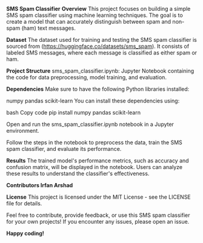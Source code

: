 **SMS Spam Classifier**
**Overview**
This project focuses on building a simple SMS spam classifier using machine learning techniques. The goal is to create a model that can accurately distinguish between spam and non-spam (ham) text messages.

**Dataset**
The dataset used for training and testing the SMS spam classifier is sourced from (https://huggingface.co/datasets/sms_spam). It consists of labeled SMS messages, where each message is classified as either spam or ham.

**Project Structure**
sms_spam_classifier.ipynb: Jupyter Notebook containing the code for data preprocessing, model training, and evaluation.

**Dependencies**
Make sure to have the following Python libraries installed:

numpy
pandas
scikit-learn
You can install these dependencies using:

bash
Copy code
pip install numpy pandas scikit-learn

Open and run the sms_spam_classifier.ipynb notebook in a Jupyter environment.

Follow the steps in the notebook to preprocess the data, train the SMS spam classifier, and evaluate its performance.

**Results**
The trained model's performance metrics, such as accuracy and confusion matrix, will be displayed in the notebook. Users can analyze these results to understand the classifier's effectiveness.

**Contributors
Irfan Arshad**

**License**
This project is licensed under the MIT License - see the LICENSE file for details.

Feel free to contribute, provide feedback, or use this SMS spam classifier for your own projects! If you encounter any issues, please open an issue.

**Happy coding!**






